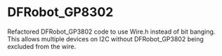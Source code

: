 # DFRobot_GP8302
Refactored DFRobot_GP3802 code to use Wire.h instead of bit banging. This allows multiple devices on I2C without DFRobot_GP3802 being excluded from the wire.
